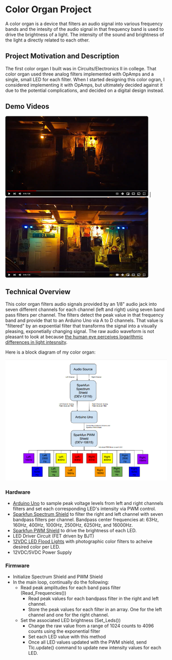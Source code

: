 # Color Organ Project
A color organ is a device that filters an audio signal into various frequency bands and the intesity of the audio signal in that frequency band is used to drive the brightness of a light. The intensity of the sound and brightness of the light a directly related to each other. 

## Project Motivation and Description
The first color organ I built was in Circuits/Electronics II in college. That color organ used three analog filters implemented with OpAmps and a single, small LED for each filter. When I started designing this color ogran, I considered implementing it with OpAmps, but ultimately decided against it due to the potential complications, and decided on a digital design instead. 

## Demo Videos
[![Color Organ Demo 1](resources/ColorOrganDemo1.png)](https://www.youtube.com/watch?v=H60W149ZgU0 "Color Organ Demo 1") | [![Color Organ Demo 2](resources/ColorOrganDemo2.png)](https://www.youtube.com/watch?v=pImDAChwF64 "Color Organ Demo 2")

## Technical Overview
This color organ filters audio signals provided by an 1/8" audio jack into seven different channels for each channel (left and right) using seven band pass filters per channel. The filters detect the peak value in that frequency band and provide that to an Arduino Uno via A to D channels. That value is "filtered" by an expoential filter that transforms the signal into a visually pleasing, exponetially changing signal. The raw audio waveform is not pleasant to look at because [the human eye perceives logarithmic differences in light intesnsity](https://psychology.stackexchange.com/questions/5408/sensitivity-of-human-eye-to-luminance). 

Here is a block diagram of my color organ:

![Color Organ Block Diagram](resources/blockDiagram.png)

### Hardware
- [Arduino Uno](https://www.sparkfun.com/products/11021) to sample peak voltage levels from left and right channels filters and set each corresponding LED's intensity via PWM control. 
- [Sparkfun Spectrum Shield](https://www.sparkfun.com/products/retired/10615) to filter the right and left channel with seven bandpass filters per channel. Bandpass center frequencies at: 63Hz, 160Hz, 400Hz, 1000Hz, 2500Hz, 6250Hz, and 16000Hz. 
- [Sparkfun PWM Shield](https://www.sparkfun.com/products/retired/10615) to drive the brightness of each LED.
- LED Driver Circuit (FET driven by BJT)
- [12VDC LED Flood Lights](https://www.amazon.com/gp/product/B008XZAPV8/ref=ppx_yo_dt_b_search_asin_title?ie=UTF8&psc=1) with photographic color filters to acheive desired color per LED. 
- 12VDC/5VDC Power Supply

### Firmware
- Initialize Spectrum Shield and PWM Shield
- In the main loop, continually do the following:
    - Read peak amplitudes for each band pass filter (Read_Frequencies())
        - Read peak values for each bandpass filter in the right and left channel.
        - Store the peak values for each filter in an array. One for the left channel and one for the right channel.
    - Set the associated LED brightness (Set_Leds())
        - Change the raw value from a range of 1024 counts to 4096 counts using the exponential filter
        - Set each LED value with this method
        - Once all LED values updated with the PWM shield, send Tlc.update() command to update new intensity values for each LED. 
  
